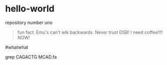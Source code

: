 # hello-world
repository number uno
>fun fact. Emu's can't wlk backwards.
>Never trust DSB!
>I need coffee!!!! NOW!

#whatwhat

grep CAGACTG MCAD.fa
